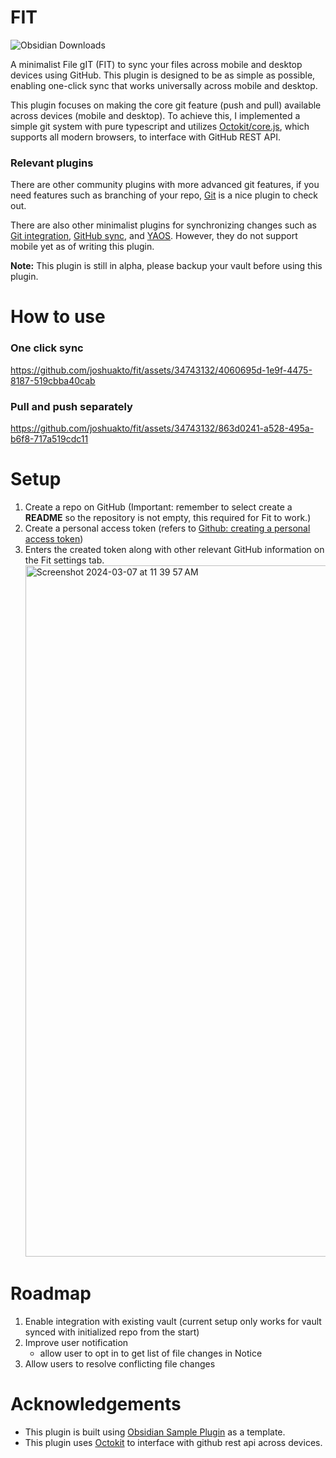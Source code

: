 # FIT			
![Obsidian Downloads](https://img.shields.io/badge/dynamic/json?logo=obsidian&color=%23483699&label=downloads&query=%24%5B%22fit%22%5D.downloads&url=https%3A%2F%2Fraw.githubusercontent.com%2Fobsidianmd%2Fobsidian-releases%2Fmaster%2Fcommunity-plugin-stats.json)

A minimalist File gIT (FIT) to sync your files across mobile and desktop devices using GitHub.
This plugin is designed to be as simple as possible, enabling one-click sync that works universally across mobile and desktop.

This plugin focuses on making the core git feature (push and pull) available across devices (mobile and desktop). To achieve this, I implemented a simple git system with pure typescript and utilizes [Octokit/core.js](https://github.com/octokit/core.js/), which supports all modern browsers, to interface with GitHub REST API. 

### Relevant plugins
There are other community plugins with more advanced git features, if you need features such as branching of your repo, [Git](https://github.com/denolehov/obsidian-git) is a nice plugin to check out.

There are also other minimalist plugins for synchronizing changes such as [Git integration](https://github.com/noradroid/obsidian-git-integration), [GitHub sync](https://github.com/kevinmkchin/Obsidian-GitHub-Sync), and [YAOS](https://github.com/mahyarmirrashed/yaos). However, they do not support mobile yet as of writing this plugin.

**Note:** This plugin is still in alpha, please backup your vault before using this plugin.

# How to use

### One click sync


https://github.com/joshuakto/fit/assets/34743132/4060695d-1e9f-4475-8187-519cbba40cab


### Pull and push separately



https://github.com/joshuakto/fit/assets/34743132/863d0241-a528-495a-b6f8-717a519cdc11




# Setup
1. Create a repo on GitHub (Important: remember to select create a **README** so the repository is not empty, this required for Fit to work.)
2. Create a personal access token (refers to [Github: creating a personal access token](https://docs.github.com/en/enterprise-server@3.9/authentication/keeping-your-account-and-data-secure/managing-your-personal-access-tokens#creating-a-personal-access-token))
3. Enters the created token along with other relevant GitHub information on the Fit settings tab.
   <img width="1106" alt="Screenshot 2024-03-07 at 11 39 57 AM" src="https://github.com/joshuakto/fit/assets/34743132/31af0b20-1963-40a9-a847-32531beb8fc8">


# Roadmap
1. Enable integration with existing vault (current setup only works for vault synced with initialized repo from the start)
2. Improve user notification
   - allow user to opt in to get list of file changes in Notice
3. Allow users to resolve conflicting file changes

# Acknowledgements
 - This plugin is built using [Obsidian Sample Plugin](https://github.com/obsidianmd/obsidian-sample-plugin) as a template.
 - This plugin uses [Octokit](https://github.com/octokit/core.js/) to interface with github rest api across devices.

<!--- 
## Releasing new releases

- Update your `manifest.json` with your new version number, such as `1.0.1`, and the minimum Obsidian version required for your latest release.
- Update your `versions.json` file with `"new-plugin-version": "minimum-obsidian-version"` so older versions of Obsidian can download an older version of your plugin that's compatible.
- Create new GitHub release using your new version number as the "Tag version". Use the exact version number, don't include a prefix `v`. See here for an example: https://github.com/obsidianmd/obsidian-sample-plugin/releases
- Upload the files `manifest.json`, `main.js`, `styles.css` as binary attachments. Note: The manifest.json file must be in two places, first the root path of your repository and also in the release.
- Publish the release.

> You can simplify the version bump process by running `npm version patch`, `npm version minor` or `npm version major` after updating `minAppVersion` manually in `manifest.json`.
> The command will bump version in `manifest.json` and `package.json`, and add the entry for the new version to `versions.json`

## Adding your plugin to the community plugin list

- Check https://github.com/obsidianmd/obsidian-releases/blob/master/plugin-review.md
- Publish an initial version.
- Make sure you have a `README.md` file in the root of your repo.
- Make a pull request at https://github.com/obsidianmd/obsidian-releases to add your plugin.
  
## Manually installing the plugin

- Copy over `main.js`, `styles.css`, `manifest.json` to your vault `VaultFolder/.obsidian/plugins/your-plugin-id/`.
--->
